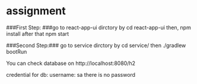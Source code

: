 # assignment
###First Step: ###go to react-app-ui dirctory by 
cd react-app-ui
then, npm install
after that
npm start

###Second Step:### go to service dirctory by 
cd service/
then ./gradlew bootRun


You can check database on http://localhost:8080/h2

credential for db:
username: sa
there is no password
